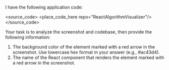 I have the following application code:

<source_code>
<place_code_here repo="ReactAlgorithmVisualizer"/>
</source_code>

Your task is to analyze the screenshot and codebase, then provide the following information:
1) The background color of the element marked with a red arrow in the screenshot. Use lowercase hex format in your answer (e.g., #ac43d4).
2) The name of the React component that renders the element marked with a red arrow in the screenshot.
